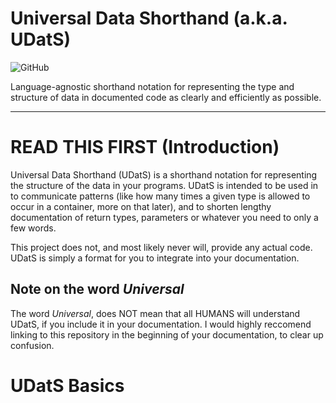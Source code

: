 # Universal Data Shorthand (a.k.a. UDatS)

![GitHub](https://img.shields.io/badge/license-MIT-green.svg)


Language-agnostic shorthand notation for representing the type and 
structure of data in documented code as clearly and efficiently as 
possible.

---------------------------------------------------------------------------------------

# READ THIS FIRST (Introduction)
Universal Data Shorthand (UDatS) is a shorthand notation for representing the structure
of the data in your programs. UDatS is intended to be used in to communicate patterns 
(like how many times a given type is allowed to occur in a container, more on that later),
and to shorten lengthy documentation of return types, parameters or whatever you need to 
only a few words.

This project does not, and most likely never will, provide any actual code. UDatS is simply
a format for you to integrate into your documentation.

## Note on the word *Universal*
The word *Universal*, does NOT mean that all HUMANS will understand
UDatS, if you include it in your documentation. I would highly reccomend
linking to this repository in the beginning of your documentation, to
clear up confusion.

# UDatS Basics



